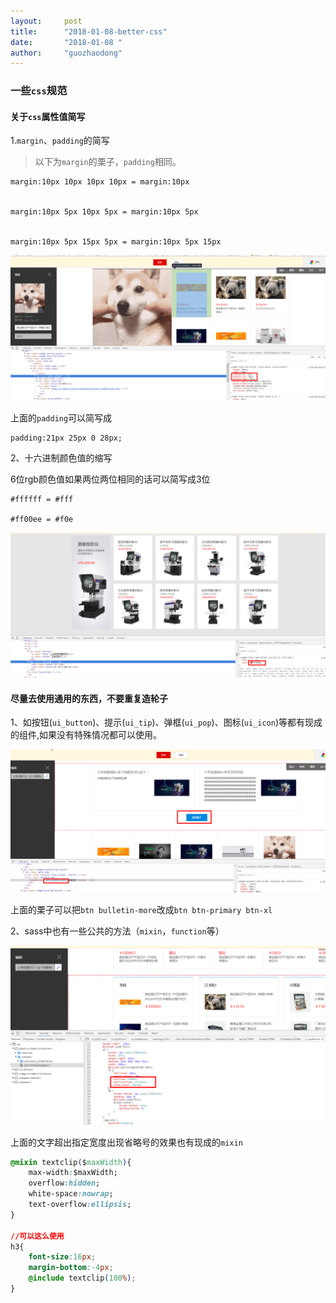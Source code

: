 ```yaml
---
layout:     post
title:      "2018-01-08-better-css"
date:       "2018-01-08 "
author:     "guozhaodong"
---
```


### 一些`css`规范

#### 关于`css`属性值简写

1.`margin`、`padding`的简写

> 以下为`margin`的栗子，`padding`相同。

```
margin:10px 10px 10px 10px = margin:10px


margin:10px 5px 10px 5px = margin:10px 5px


margin:10px 5px 15px 5px = margin:10px 5px 15px

```

![image](/img/better-css/1.png)

上面的`padding`可以简写成
```
padding:21px 25px 0 28px;
```

2、十六进制颜色值的缩写

6位rgb颜色值如果两位两位相同的话可以简写成3位

```
#ffffff = #fff

#ff00ee = #f0e
```

![image](/img/better-css/2.png)

#### 尽量去使用通用的东西，不要重复造轮子

1、如按钮(`ui_button`)、提示(`ui_tip`)、弹框(`ui_pop`)、图标(`ui_icon`)等都有现成的组件,如果没有特殊情况都可以使用。

![image](/img/better-css/3.png)

上面的栗子可以把`btn bulletin-more`改成`btn btn-primary btn-xl`

2、sass中也有一些公共的方法（`mixin`，`function`等）

![image](/img/better-css/4.png)

上面的文字超出指定宽度出现省略号的效果也有现成的`mixin`

``` css
@mixin textclip($maxWidth){
    max-width:$maxWidth;
    overflow:hidden;
    white-space:nowrap;
    text-overflow:ellipsis;
}

//可以这么使用
h3{
    font-size:16px;
    margin-bottom:-4px;
    @include textclip(100%);
}

```
